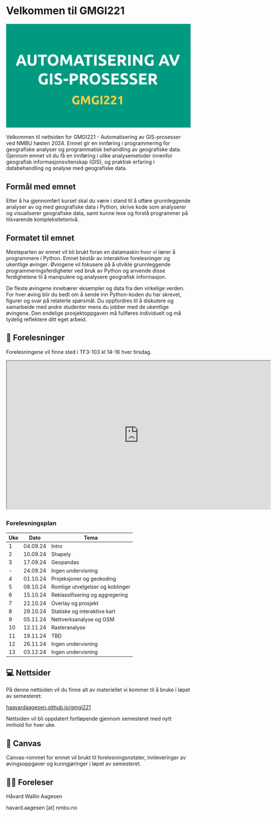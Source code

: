 
# Velkommen til GMGI221 
![Logo](logo.png)

Velkommen til nettsiden for GMGI221 - Automatisering av GIS-prosesser ved NMBU høsten 2024.
Emnet gir en innføring i programmering for geografiske analyser og programmatisk behandling av geografiske data. Gjennom emnet vil du få en innføring i ulike analysemetoder innenfor geografisk informasjonsvitenskap (GIS), og praktisk erfaring i databehandling og analyse med geografiske data.

## Formål med emnet
Etter å ha gjennomført kurset skal du være i stand til å utføre grunnleggende analyser av og med geografiske data i Python, skrive kode som analyserer og visualiserer geografiske data, samt kunne lese og forstå programmer på tilsvarende kompleksitetsnivå.

## Formatet til emnet
Mesteparten av emnet vil bli brukt foran en datamaskin hvor vi lærer å programmere i Python. Emnet består av interaktive forelesninger og ukentlige øvinger. Øvingene vil fokusere på å utvikle grunnleggende programmeringsferdigheter ved bruk av Python og anvende disse ferdighetene til å manipulere og analysere geografisk informasjon.

De fleste øvingene innebærer eksempler og data fra den virkelige verden. For hver øving blir du bedt om å sende inn Python-koden du har skrevet, figurer og svar på relaterte spørsmål. Du oppfordres til å diskutere og samarbeide med andre studenter mens du jobber med de ukentlige øvingene. Den endelige prosjektoppgaven må fullføres individuelt og må tydelig reflektere ditt eget arbeid.

## 🏫 Forelesninger

Forelesningene vil finne sted i TF3-103 kl 14-16 hver tirsdag.

<iframe style="overflow: hidden;" src="https://use.mazemap.com/embed.html#v=1&campusid=241&zlevel=1&center=10.777810,59.665583&zoom=19&sharepoitype=poi&sharepoi=698987&utm_medium=iframe" width="720" height="405"></iframe>


### Forelesningsplan
 
| Uke         | Dato        | Tema                        |
| ----------- | ----------- | --------------------------- |
| 1           | 04.09.24    | Intro                       |
| 2           | 10.09.24    | Shapely                     |
| 3           | 17.09.24    | Geopandas                   |
| -           | 24.09.24    | Ingen undervisning          |
| 4           | 01.10.24    | Projeksjoner og geokoding   |
| 5           | 08.10.24    | Romlige utvelgelser og koblinger|
| 6           | 15.10.24    | Reklassifisering og aggregering|
| 7           | 22.10.24    | Overlay og prosjekt         |
| 8           | 29.10.24    | Statiske og interaktive kart|
| 9           | 05.11.24    | Nettverksanalyse og OSM     |
| 10          | 12.11.24    | Rasteranalyse               |
| 11          | 19.11.24    | TBD                         |
| 12          | 26.11.24    | Ingen undervisning          |
| 13          | 03.12.24    | Ingen undervisning          |

<!--
| Uke         | Dato        | Tema                        |
| ----------- | ----------- | --------------------------- |
| 1           | 04.09.24    | Intro                       |
| 2           | 10.09.24    | Shapely                     |
| 3           | 17.09.24    | Geopandas                   |
| 4           | 24.09.24    | Projeksjoner                |
| 5           | 01.10.24    | Geokoding                   |
| 6           | 08.10.24    | Punkt i polygon             |
| 7           | 15.10.24    | Romlige koblinger           |
| 8           | 22.10.24    | Overlay	                  |
| 9           | 29.10.24    | Reklassifisering            |
| 10          | 05.11.24    | Data aggregering            |
| 11          | 12.11.24    | Statiske og interaktive kart|
| 12          | 19.11.24    | Nettverksanalyse            |
| 13          | 26.11.24    | Ingen undervisning          |
| 14          | 03.12.24    | Ingen undervisning          |
-->

## 💻 Nettsider

På denne nettsiden vil du finne alt av materiellet vi kommer til å bruke i løpet av semesteret:

[haavardaagesen.github.io/gmgi221](https://haavardaagesen.github.io/gmgi221/)

Nettsiden vil bli oppdatert fortløpende gjennom semesteret med nytt innhold for hver uke.

## 📖 Canvas

Canvas-rommet for emnet vil brukt til forelesningsnotater, innleveringer av øvingsoppgaver og kunngjøringer i løpet av semesteret.

## 🧑‍🏫 Foreleser

Håvard Wallin Aagesen

havard.aagesen [at] nmbu.no